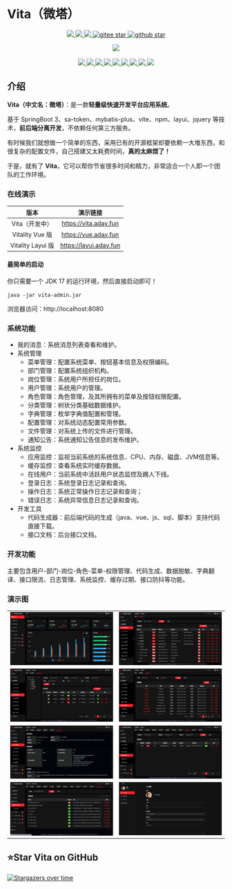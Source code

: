 # Vita（微塔）

<p align="center">	
	<a target="_blank" href="https://search.maven.org/search?q=g:%22com.github.mengweijin%22%20AND%20a:%22vita-parent%22">
		<img src="https://img.shields.io/maven-central/v/com.github.mengweijin/vita-parent" />
	</a>
	<a target="_blank" href="https://github.com/mengweijin/vita/blob/master/LICENSE">
		<img src="https://img.shields.io/badge/license-Apache2.0-blue.svg" />
	</a>
	<a target="_blank" href="https://www.oracle.com/technetwork/java/javase/downloads/index.html">
		<img src="https://img.shields.io/badge/JDK-17-green.svg" />
	</a>
	<a target="_blank" href="https://gitee.com/mengweijin/vita/stargazers">
		<img src="https://gitee.com/mengweijin/vita/badge/star.svg?theme=dark" alt='gitee star'/>
	</a>
	<a target="_blank" href='https://github.com/mengweijin/vita'>
		<img src="https://img.shields.io/github/stars/mengweijin/vita.svg?style=social" alt="github star"/>
	</a>
</p>

<p align="center">
    <a target="_blank" href="https://sonarcloud.io/summary/overall?id=mengweijin_vita&branch=master">
		<img src="https://sonarcloud.io/api/project_badges/quality_gate?project=mengweijin_vita&branch=master" />
	</a>
</p>

<p align="center">
	<a target="_blank" href="https://sonarcloud.io/summary/overall?id=mengweijin_vita&branch=master">
		<img src="https://sonarcloud.io/api/project_badges/measure?project=mengweijin_vita&metric=alert_status&branch=master" />
	</a>
    <a target="_blank" href="https://sonarcloud.io/summary/overall?id=mengweijin_vita&branch=master">
		<img src="https://sonarcloud.io/api/project_badges/measure?project=mengweijin_vita&metric=reliability_rating&branch=master" />
	</a>
    <a target="_blank" href="https://sonarcloud.io/summary/overall?id=mengweijin_vita&branch=master">
		<img src="https://sonarcloud.io/api/project_badges/measure?project=mengweijin_vita&metric=security_rating&branch=master" />
	</a>
    <a target="_blank" href="https://sonarcloud.io/summary/overall?id=mengweijin_vita&branch=master">
		<img src="https://sonarcloud.io/api/project_badges/measure?project=mengweijin_vita&metric=sqale_rating&branch=master" />
	</a>
    <a target="_blank" href="https://sonarcloud.io/summary/overall?id=mengweijin_vita&branch=master">
		<img src="https://sonarcloud.io/api/project_badges/measure?project=mengweijin_vita&metric=vulnerabilities&branch=master" />
	</a>
    <a target="_blank" href="https://sonarcloud.io/summary/overall?id=mengweijin_vita&branch=master">
		<img src="https://sonarcloud.io/api/project_badges/measure?project=mengweijin_vita&metric=bugs&branch=master" />
	</a>
    <a target="_blank" href="https://sonarcloud.io/summary/overall?id=mengweijin_vita&branch=master">
		<img src="https://sonarcloud.io/api/project_badges/measure?project=mengweijin_vita&metric=ncloc&branch=master" />
	</a>
    <a target="_blank" href="https://sonarcloud.io/summary/overall?id=mengweijin_vita&branch=master">
		<img src="https://sonarcloud.io/api/project_badges/measure?project=mengweijin_vita&metric=duplicated_lines_density&branch=master" />
	</a>
    <a target="_blank" href="https://sonarcloud.io/summary/overall?id=mengweijin_vita&branch=master">
		<img src="https://sonarcloud.io/api/project_badges/measure?project=mengweijin_vita&metric=code_smells&branch=master" />
	</a>
</p>

## 介绍

**Vita（中文名：微塔）**：是一款**轻量级快速开发平台应用系统**。

基于 SpringBoot 3、sa-token、mybatis-plus、vite、npm、layui、jquery 等技术，**前后端分离开发**，不依赖任何第三方服务。

有时候我们就想做一个简单的东西，采用已有的开源框架却要依赖一大堆东西，和很复杂的配置文件，自己搭建又太耗费时间，**真的太麻烦了！**

于是，就有了 **Vita**，它可以帮你节省很多时间和精力，非常适合一个人即一个团队的工作环境。

### 在线演示
|        版本        |          演示链接          |
|:----------------:|:----------------------:|
|    Vita（开发中）     | https://vita.aday.fun  |
|  Vitality Vue 版  |  https://vue.aday.fun  |
| Vitality Layui 版 | https://layui.aday.fun |

#### 最简单的启动

你只需要一个 JDK 17 的运行环境，然后直接启动即可！

```shell
java -jar vita-admin.jar
```

浏览器访问：http://localhost:8080

### 系统功能

- 我的消息：系统消息列表查看和维护。
- 系统管理
  - 菜单管理：配置系统菜单、按钮基本信息及权限编码。
  - 部门管理：配置系统组织机构。
  - 岗位管理：系统用户所担任的岗位。
  - 用户管理：系统用户的管理。
  - 角色管理：角色管理，及其所拥有的菜单及按钮权限配置。
  - 分类管理：树状分类基础数据维护。
  - 字典管理：枚举字典值配置和管理。
  - 配置管理：对系统动态配置常用参数。
  - 文件管理：对系统上传的文件进行管理。
  - 通知公告：系统通知公告信息的发布维护。
- 系统监控 
  - 应用监控：监视当前系统的系统信息、CPU、内存、磁盘、JVM信息等。
  - 缓存监控：查看系统实时缓存数据。
  - 在线用户：当前系统中活跃用户状态监控及踢人下线。
  - 登录日志：系统登录日志记录和查询。
  - 操作日志：系统正常操作日志记录和查询；
  - 错误日志：系统异常信息日志记录和查询。
- 开发工具
  - 代码生成器：前后端代码的生成（java、vue、js、sql、脚本）支持代码直接下载。
  - 接口文档：后台接口文档。

### 开发功能

主要包含用户-部门-岗位-角色-菜单-权限管理、代码生成、数据脱敏、字典翻译、接口限流、日志管理、系统监控、缓存过期、接口防抖等功能。

### 演示图
|                                    |                                    |    
|-----------------------------------:|:-----------------------------------|
| ![image](docs/readme/images/1.png) | ![image](docs/readme/images/2.png) | 
| ![image](docs/readme/images/3.png) | ![image](docs/readme/images/4.png) | 
| ![image](docs/readme/images/5.png) | ![image](docs/readme/images/6.png) | 
| ![image](docs/readme/images/7.png) | ![image](docs/readme/images/8.png) |

## ⭐Star Vita on GitHub

[![Stargazers over time](https://starchart.cc/mengweijin/vita.svg)](https://starchart.cc/mengweijin/vita)
